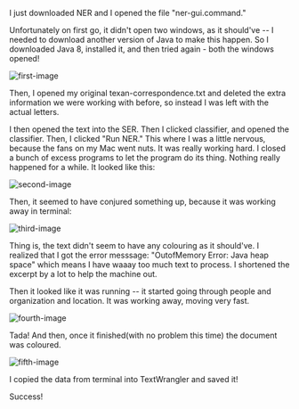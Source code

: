 I just downloaded NER and I opened the file "ner-gui.command."

Unfortunately on first go, it didn't open two windows, as it should've -- I needed to download another version of Java to make this happen. So I downloaded Java 8, installed it, and then tried again - both the windows opened! 

![first-image](https://www.dropbox.com/s/fcrthl44d7ivtt0/%2817%29.png?raw=1)

Then, I opened my original texan-correspondence.txt and deleted the extra information we were working with before, so instead I was left with the actual letters.

I then opened the text into the SER. Then I clicked classifier, and opened the classifier. Then, I clicked "Run NER."
This where I was a little nervous, because the fans on my Mac went nuts. It was really working hard. I closed a bunch of excess programs to let the program do its thing. Nothing really happened for a while. It looked like this: 

![second-image](https://www.dropbox.com/s/ji0zat87wvumuq2/%2818%29.png?raw=1)

Then, it seemed to have conjured something up, because it was working away in terminal: 

![third-image](https://www.dropbox.com/s/7bgmrdj206aynml/%2819%29.png?raw=1)

Thing is, the text didn't seem to have any colouring as it should've. I realized that I got the error messsage: "OutofMemory Error: Java heap space" which means I have waaay too much text to process. I shortened the excerpt by a lot to help the machine out. 

Then it looked like it was running -- it started going through people and organization and location. It was working away, moving very fast. 

![fourth-image](https://www.dropbox.com/s/06xeq60zzikpync/%2820%29.png?raw=1)

Tada! And then, once it finished(with no problem this time) the document was coloured. 

![fifth-image](https://www.dropbox.com/s/3hshb59uxo4fz5z/%2821%29.png?raw=1)

I copied the data from terminal into TextWrangler and saved it!

Success! 

